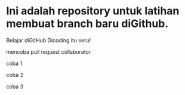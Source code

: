 # Ini adalah repository untuk latihan membuat branch baru diGithub.
  Belajar diGitHub Dicoding itu seru!

mencoba pull request collaborator

coba 1

coba 2

coba 3
